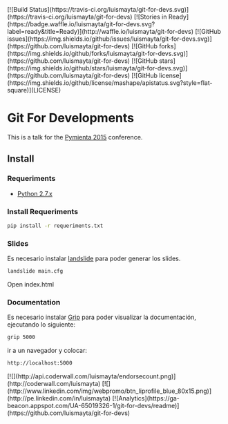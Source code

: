 <span class="badges">
[![Build Status](https://travis-ci.org/luismayta/git-for-devs.svg)](https://travis-ci.org/luismayta/git-for-devs)
[![Stories in Ready](https://badge.waffle.io/luismayta/git-for-devs.svg?label=ready&title=Ready)](http://waffle.io/luismayta/git-for-devs)
[![GitHub issues](https://img.shields.io/github/issues/luismayta/git-for-devs.svg)](https://github.com/luismayta/git-for-devs)
[![GitHub forks](https://img.shields.io/github/forks/luismayta/git-for-devs.svg)](https://github.com/luismayta/git-for-devs)
[![GitHub stars](https://img.shields.io/github/stars/luismayta/git-for-devs.svg)](https://github.com/luismayta/git-for-devs)
[![GitHub license](https://img.shields.io/github/license/mashape/apistatus.svg?style=flat-square)](LICENSE)
</span>

# Git For Developments

This is a talk for the [Pymienta 2015](http://pimientadigital.com) conference.


## Install

### Requeriments

* [Python 2.7.x](http://python.org/download/)

### Install Requeriments

```bash
pip install -r requeriments.txt
```

### Slides

Es necesario instalar [landslide](https://github.com/adamzap/landslide) para poder generar los slides.

```bash
landslide main.cfg
```

Open index.html

### Documentation

Es necesario instalar [Grip](https://github.com/joeyespo/grip) para poder visualizar la documentación, ejecutando lo siguiente:

```bash
grip 5000
```

ir a un navegador y colocar:

```bash
http://localhost:5000
```

<span class="badges">
[![](http://api.coderwall.com/luismayta/endorsecount.png)](http://coderwall.com/luismayta)
[![](http://www.linkedin.com/img/webpromo/btn_liprofile_blue_80x15.png)](http://pe.linkedin.com/in/luismayta)
[![Analytics](https://ga-beacon.appspot.com/UA-65019326-1/git-for-devs/readme)](https://github.com/luismayta/git-for-devs)
</span>
